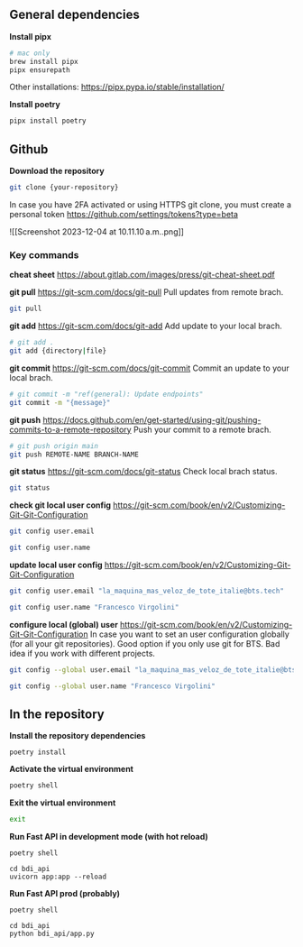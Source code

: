 
## General dependencies

**Install pipx**
```sh
# mac only
brew install pipx
pipx ensurepath
```

Other installations:
https://pipx.pypa.io/stable/installation/

**Install poetry**
```sh
pipx install poetry
```

## Github

**Download the repository**
```sh
git clone {your-repository}
```

In case you have 2FA activated or using HTTPS git clone, you must create a personal token
https://github.com/settings/tokens?type=beta

![[Screenshot 2023-12-04 at 10.11.10 a.m..png]]

### Key commands
**cheat sheet**
https://about.gitlab.com/images/press/git-cheat-sheet.pdf

**git pull** https://git-scm.com/docs/git-pull
Pull updates from remote brach.
```sh
git pull
```

**git add** https://git-scm.com/docs/git-add
Add update to your local brach.
```sh
# git add .
git add {directory|file}
```

**git commit** https://git-scm.com/docs/git-commit
Commit an update to your local brach.
```sh
# git commit -m "ref(general): Update endpoints"
git commit -m "{message}"
```

**git push** https://docs.github.com/en/get-started/using-git/pushing-commits-to-a-remote-repository
Push your commit to a remote brach.
```sh
# git push origin main
git push REMOTE-NAME BRANCH-NAME
```

**git status** https://git-scm.com/docs/git-status
Check local brach status.
```sh
git status
```

**check git local user config** https://git-scm.com/book/en/v2/Customizing-Git-Git-Configuration
```sh
git config user.email
```

```sh
git config user.name
```

**update local user config** https://git-scm.com/book/en/v2/Customizing-Git-Git-Configuration
```sh
git config user.email "la_maquina_mas_veloz_de_tote_italie@bts.tech"
```

```sh
git config user.name "Francesco Virgolini"
```

**configure local (global) user** https://git-scm.com/book/en/v2/Customizing-Git-Git-Configuration
In case you want to set an user configuration globally (for all your git repositories).
Good option if you only use git for BTS. Bad idea if you work with different projects.

```sh
git config --global user.email "la_maquina_mas_veloz_de_tote_italie@bts.tech"
```

```sh
git config --global user.name "Francesco Virgolini"
```

## In the repository

**Install the repository dependencies**
```
poetry install
```

**Activate the virtual environment**
```sh
poetry shell
```

**Exit the virtual environment**
```sh
exit
```

**Run Fast API in development mode (with hot reload)**
```
poetry shell

cd bdi_api
uvicorn app:app --reload
```

**Run Fast API prod (probably)**
```
poetry shell

cd bdi_api
python bdi_api/app.py
```

